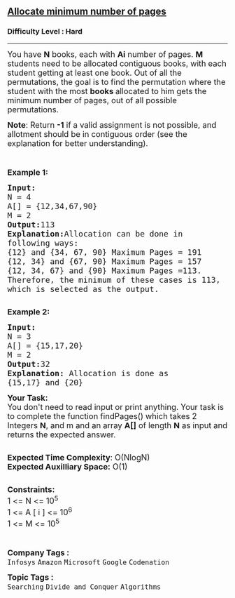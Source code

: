 <h2><a href="https://practice.geeksforgeeks.org/problems/allocate-minimum-number-of-pages0937/0">Allocate minimum number of pages</a></h2><h3>Difficulty Level : Hard</h3><hr><div class="problems_problem_content__Xm_eO"><p><span style="font-size: 18px;">You have <strong>N</strong> books, each with <strong>Ai</strong> number of pages. <strong>M</strong> students need to be allocated contiguous books, with each student getting at least one book. Out of all the permutations, the goal is to find the permutation where the student with the most <strong>books </strong>allocated to him gets the minimum number of pages, out of all possible permutations.</span></p>
<p><span style="font-size: 18px;"><strong>Note</strong>: Return <strong>-1</strong> if a valid assignment is not possible, and allotment should be in contiguous order (see the explanation for better understanding).</span></p>
<p>&nbsp;</p>
<p><span style="font-size: 18px;"><strong>Example 1:</strong></span></p>
<pre><span style="font-size: 18px;"><strong>Input:
</strong>N = 4
A[] = {12,34,67,90}
M = 2
<strong>Output:</strong>113
<strong>Explanation:</strong>Allocation can be done in 
following ways:
{12} and {34, 67, 90} Maximum Pages = 191
{12, 34} and {67, 90} Maximum Pages = 157
{12, 34, 67} and {90} Maximum Pages =113.
Therefore, the minimum of these cases is 113,
which is selected as the output.</span></pre>
<p><br><span style="font-size: 18px;"><strong>Example 2:</strong></span></p>
<pre><span style="font-size: 18px;"><strong>Input:
</strong>N = 3
A[] = {15,17,20}
M = 2
<strong>Output:</strong>32
<strong>Explanation: </strong>Allocation is done as
{15,17} and {20}</span></pre>
<p><span style="font-size: 18px;"><strong>Your Task:</strong><br>You don't need to read input or print anything. Your task is to complete the function findPages() which takes 2 Integers <strong>N</strong>, and m and an array <strong>A[]</strong> of length <strong>N</strong> as input and returns the expected answer.</span></p>
<p><br><span style="font-size: 18px;"><strong>Expected Time Complexity</strong>: O(NlogN)<br><strong>Expected Auxilliary Space:</strong> O(1)</span></p>
<p><br><span style="font-size: 18px;"><strong>Constraints:</strong><br>1 &lt;= N &lt;= 10<sup>5</sup><br>1 &lt;= A [ i ] &lt;= 10<sup>6</sup><br>1 &lt;= M &lt;= 10<sup>5</sup></span></p>
<p>&nbsp;</p></div><p><span style=font-size:18px><strong>Company Tags : </strong><br><code>Infosys</code>&nbsp;<code>Amazon</code>&nbsp;<code>Microsoft</code>&nbsp;<code>Google</code>&nbsp;<code>Codenation</code>&nbsp;<br><p><span style=font-size:18px><strong>Topic Tags : </strong><br><code>Searching</code>&nbsp;<code>Divide and Conquer</code>&nbsp;<code>Algorithms</code>&nbsp;